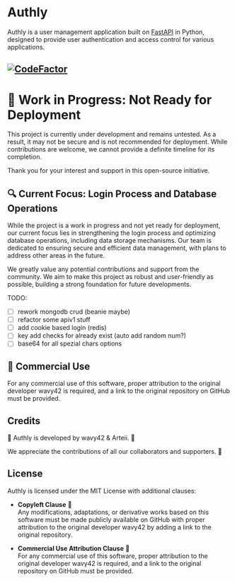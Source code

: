 # Authly

Authly is a user management application built on [FastAPI](https://fastapi.tiangolo.com/) in Python, designed to provide user authentication and access control for various applications.

[![CodeFactor](https://www.codefactor.io/repository/github/wavy42/authly/badge)](https://www.codefactor.io/repository/github/wavy42/authly)
---

# 🚧 Work in Progress: Not Ready for Deployment

This project is currently under development and remains untested. As a result, it may not be secure and is not recommended for deployment. While contributions are welcome, we cannot provide a definite timeline for its completion.

Thank you for your interest and support in this open-source initiative.

## 🔍 Current Focus: Login Process and Database Operations

While the project is a work in progress and not yet ready for deployment, our current focus lies in strengthening the login process and optimizing database operations, including data storage mechanisms. Our team is dedicated to ensuring secure and efficient data management, with plans to address other areas in the future.

We greatly value any potential contributions and support from the community. We aim to make this project as robust and user-friendly as possible, building a strong foundation for future developments.

TODO:

- [ ] rework mongodb crud (beanie maybe)
- [ ] refactor some apiv1 stuff
- [ ] add cookie based login (redis)
- [ ] key add checks for already exist (auto add random num?)
- [ ] base64 for all spezial chars options

## 💼 Commercial Use

For any commercial use of this software, proper attribution to the original developer wavy42 is required, and a link to the original repository on GitHub must be provided.

<!-- ## Table of Contents

- [Installation](#installation)
- [Usage](#usage)
- [Features](#features)
- [Contributing](#contributing)
- [Testing](#testing)
- [Credits](#credits)
- [License](#license)

## Installation

To set up Authly, please follow the instructions in the [Installation Guide](https://github.com/wavy42/authly/wiki/Installation-Guide) in our GitHub wiki.

For more detailed instructions and options, please refer to the same guide.

## Usage

Get started with Authly by following our setup guide, which can be found in the [Usage section of our GitHub wiki](https://github.com/wavy42/authly/wiki/Usage-Guide).
The wiki provides comprehensive information on all available options and configurations.

## Features

Authly offers a range of features, including but not limited to:

- User authentication and authorization
- Access control for different applications
- User subscription management

We are continuously developing and adding new features to enhance your user management experience. Stay tuned for more updates! -->

<!-- ## Contributing

We welcome contributions from the open-source community to make Authly even better. If you'd like to contribute, please check the [Contribution Guidelines](https://github.com/wavy42/authly/wiki/Contribution-Guidelines) in our GitHub wiki for details on how to get started. -->

<!-- ## Testing

We highly recommend writing tests for your application to ensure its reliability and functionality. You can find examples and instructions on how to run tests in the [Testing section of our GitHub wiki](https://github.com/wavy42/authly/wiki/Testing-Guide). -->

## Credits

🌟 Authly is developed by wavy42 & Arteii. 🚀

We appreciate the contributions of all our collaborators and supporters. 🙏

## License

Authly is licensed under the MIT License with additional clauses:

- **Copyleft Clause** 🔄 </br>
  Any modifications, adaptations, or derivative works based on this software must be made publicly available on GitHub with proper attribution to the original developer wavy42 by adding a link to the original repository.

- **Commercial Use Attribution Clause** 💼 </br>
  For any commercial use of this software, proper attribution to the original developer wavy42 is required, and a link to the original repository on GitHub must be provided.
